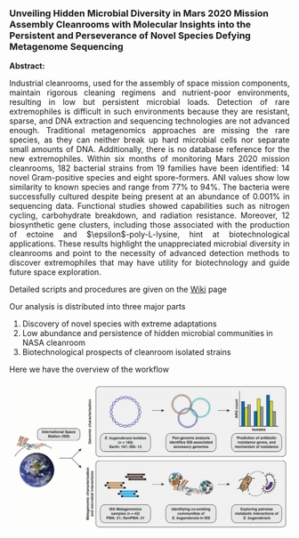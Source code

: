 ### Unveiling Hidden Microbial Diversity in Mars 2020 Mission Assembly Cleanrooms with Molecular Insights into the Persistent and Perseverance of Novel Species Defying Metagenome Sequencing


**Abstract:**

<p align="justify"> 
Industrial cleanrooms, used for the assembly of space mission components, maintain rigorous cleaning regimens and nutrient-poor environments, resulting in low but persistent microbial loads. Detection of rare extremophiles is difficult in such environments because they are resistant, sparse, and DNA extraction and sequencing technologies are not advanced enough. Traditional metagenomics approaches are missing the rare species, as they can neither break up hard microbial cells nor separate small amounts of DNA. Additionally, there is no database reference for the new extremophiles. Within six months of monitoring Mars 2020 mission cleanrooms, 182 bacterial strains from 19 families have been identified: 14 novel Gram-positive species and eight spore-formers. ANI values show low similarity to known species and range from 77% to 94%. The bacteria were successfully cultured despite being present at an abundance of 0.001% in sequencing data. Functional studies showed capabilities such as nitrogen cycling, carbohydrate breakdown, and radiation resistance. Moreover, 12 biosynthetic gene clusters, including those associated with the production of ectoine and $\epsilon$-poly-L-lysine, hint at biotechnological applications. These results highlight the unappreciated microbial diversity in cleanrooms and point to the necessity of advanced detection methods to discover extremophiles that may have utility for biotechnology and guide future space exploration.
</p>

Detailed scripts and procedures are given on the [Wiki](https://github.com/RamanLab/ISS_Enterobacter/wiki) page

Our analysis is distributed into three major parts
1. Discovery of novel species with extreme adaptations
2. Low abundance and persistence of hidden microbial communities in NASA cleanroom
3. Biotechnological prospects of cleanroom isolated strains

Here we have the overview of the workflow
<p align="center">
<a href="https://github.com/RamanLab/ISS_Enterobacter/blob/main/Figure%201.png"><img src="https://github.com/RamanLab/ISS_Enterobacter/blob/main/Figure%201.png"></a>
</p>
